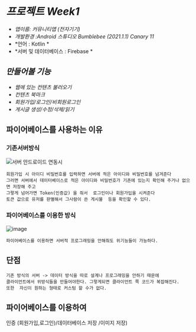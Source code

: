 # *프로젝트 Week1*
  - *앱이름: 커뮤니티앱 (전자기기)*
  - *개발환경 :Android 스튜디오 Bumblebee (2021.1.1) Canary 11*
  - *언어 : Kotlin *  
  - *서버 및 데이터베이스 : Firebase  *


## *만들어볼 기능*
  
   + *웹에 있는 컨텐츠 불러오기*
   + *컨텐츠 북마크*
   + *회원가입/로그인/비회원로그인*
   + *게시글 생성/수정/삭제/읽기*


## 파이어베이스를 사용하는 이유

### 기존서버방식

![서버 안드로이드 연동시](https://user-images.githubusercontent.com/97229292/157240023-07f24c6a-e2ab-4821-a7c8-3af0ad8b1379.JPG)

```
회원가입 시 아이디 비밀번호를 입력하면 서버에 적은 아이디와 비밀번호를 넘겨준다   
그러면 서버에서 데이터베이스로 적은 아이디와 비밀번호가 기존에 있는지 확인해 주거나 없으면 저장해 주고    
그렇게 넘어가면 Token(인증값) 을 줘서  로그인이나 회원가입을 시켜준다    
토큰 값으로 유저를 판별해서 그사람이 쓴 게시물  등을 확인할 수 있다.   
```
### 파이어베이스를 이용한 방식
![image](https://user-images.githubusercontent.com/97229292/157241360-acd9a927-e2d6-4d97-8023-0cb6ceaac6c3.png)
```
파이어베이스를 이용하면 서버적 프로그래밍을 안해줘도 위기능들이 가능하다.
```
## 단점
```
기존 방식의 서버 -> 데이터 방식을 따로 설계나 프로그래밍을 안하기 때문에    
클라이언트에서 위방식들을 만들어야한다. 그렇게되면 클라이언트 쪽 코드가 복잡해진다.   
또한  자신이 원하는 형태로 커스텀 할 수가 없다.   
```
## 파이어베이스를 이용하여

인증 (회원가입,로그인)/데이터베이스 저장 /이미지 저장)



